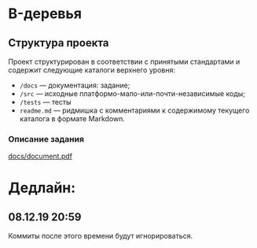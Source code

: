 B-деревья
==========================

## Структура проекта

Проект структурирован в соответствии с принятыми стандартами и содержит следующие каталоги верхнего уровня:

* `/docs` — документация: задание;
* `/src` — исходные платформо-мало-или-почти-независимые коды;
* `/tests` — тесты
* `readme.md` — ридмишка с комментариями к содержимому текущего каталога в формате Markdown. 


### Описание задания
[docs/document.pdf](docs/document.pdf)

# Дедлайн:
## 08.12.19 20:59
Коммиты после этого времени будут игнорироваться.
